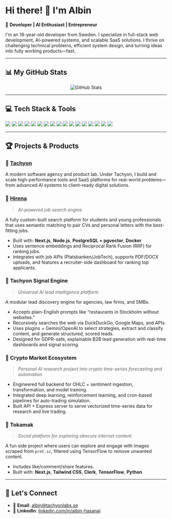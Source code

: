 # Hi there! 👋 I'm Albin

🚀 **Developer | AI Enthusiast | Entrepreneur**

I'm an 18-year-old developer from Sweden. I specialize in full-stack web development, AI-powered systems, and scalable SaaS solutions. I thrive on challenging technical problems, efficient system design, and turning ideas into fully working products—fast.

---

## 📊 My GitHub Stats

<div align="center">
  <img src="https://github-readme-stats.vercel.app/api?username=albinhasanaj&show_icons=true&theme=radical" alt="GitHub Stats" />
</div>

---

## 💻 Tech Stack & Tools

<p align="left">
  <img src="https://img.shields.io/badge/TypeScript-3178C6?style=for-the-badge&logo=typescript&logoColor=white" />
  <img src="https://img.shields.io/badge/JavaScript-F7DF1E?style=for-the-badge&logo=javascript&logoColor=black" />
  <img src="https://img.shields.io/badge/Next.js-000000?style=for-the-badge&logo=nextdotjs&logoColor=white" />
  <img src="https://img.shields.io/badge/React-61DAFB?style=for-the-badge&logo=react&logoColor=black" />
  <img src="https://img.shields.io/badge/Node.js-339933?style=for-the-badge&logo=nodedotjs&logoColor=white" />
  <img src="https://img.shields.io/badge/Express.js-404D59?style=for-the-badge&logo=express&logoColor=white" />
  <img src="https://img.shields.io/badge/PostgreSQL-4169E1?style=for-the-badge&logo=postgresql&logoColor=white" />
  <img src="https://img.shields.io/badge/pgvector-005C99?style=for-the-badge" />
  <img src="https://img.shields.io/badge/Prisma-2D3748?style=for-the-badge&logo=prisma&logoColor=white" />
  <img src="https://img.shields.io/badge/Tailwind_CSS-38B2AC?style=for-the-badge&logo=tailwind-css&logoColor=white" />
  <img src="https://img.shields.io/badge/Docker-2496ED?style=for-the-badge&logo=docker&logoColor=white" />
  <img src="https://img.shields.io/badge/BullMQ-EF4444?style=for-the-badge" />
  <img src="https://img.shields.io/badge/Supabase-3ECF8E?style=for-the-badge&logo=supabase&logoColor=white" />
  <img src="https://img.shields.io/badge/Python-3776AB?style=for-the-badge&logo=python&logoColor=white" />
  <img src="https://img.shields.io/badge/Embeddings-FF5F00?style=for-the-badge" />
  <img src="https://img.shields.io/badge/TensorFlow-FF6F00?style=for-the-badge&logo=tensorflow&logoColor=white" />
  <img src="https://img.shields.io/badge/OpenAI-000000?style=for-the-badge&logo=openai&logoColor=white" />
</p>

---

## 🏆 Projects & Products

### 🔹 **[Tachyon](https://tachyonlabs.se/)**

A modern software agency and product lab. Under Tachyon, I build and scale high-performance tools and SaaS platforms for real-world problems—from advanced AI systems to client-ready digital solutions.

### 🔹 **[Hirena](https://hirena.se)**

> *AI-powered job search engine*

A fully custom-built search platform for students and young professionals that uses semantic matching to pair CVs and personal letters with the best-fitting jobs.

* Built with: **Next.js**, **Node.js**, **PostgreSQL + pgvector**, **Docker**
* Uses sentence embeddings and Reciprocal Rank Fusion (RRF) for ranking jobs.
* Integrates with job APIs (Platsbanken/JobTech), supports PDF/DOCX uploads, and features a recruiter-side dashboard for ranking top applicants.

### 🔹 **Tachyon Signal Engine**

> *Universal AI lead intelligence platform*

A modular lead discovery engine for agencies, law firms, and SMBs.

* Accepts plain-English prompts like “restaurants in Stockholm without websites.”
* Recursively searches the web via DuckDuckGo, Google Maps, and APIs.
* Uses plugins + Gemini/OpenAI to select strategies, extract and classify content, and generate structured, scored leads.
* Designed for GDPR-safe, explainable B2B lead generation with real-time dashboards and signal scoring.

### 🔹 **Crypto Market Ecosystem**

> *Personal AI research project into crypto time-series forecasting and automation*

* Engineered full backend for OHLC + sentiment ingestion, transformation, and model training.
* Integrated deep learning, reinforcement learning, and cron-based pipelines for auto-trading simulation.
* Built API + Express server to serve vectorized time-series data for research and live trading.

### 🔹 **Tokamak**

> *Social platform for exploring obscure internet content*

A fun side project where users can explore and engage with images scraped from `prnt.sc`, filtered using TensorFlow to remove unwanted content.

* Includes like/comment/share features.
* Built with: **Next.js**, **Tailwind CSS**, **Clerk**, **TensorFlow**, **Python**

---

## 📢 Let's Connect

* 📧 **Email**: [albin@tachyonlabs.se](mailto:albin@tachyonlabs.se)
* 💼 **LinkedIn**: [linkedin.com/in/albin-hasanaj](https://www.linkedin.com/in/albin-hasanaj/)
